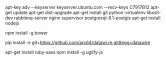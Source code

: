 

apt-key adv --keyserver keyserver.ubuntu.com --recv-keys C7917B12 
apt-get update 
apt-get dist-upgrade
apt-get install git python-virtualenv libxslt-dev rabbitmq-server nginx supervisor postgresql-9.1-postgis 
apt-get install nodejs

npm install -g bower

pip install -e git+https://github.com/arc64/datawi.re.git#egg=datawire

apt-get install ruby-sass
npm install -g uglify-js